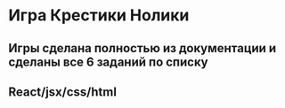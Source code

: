 # Игра Крестики Нолики
## Игры сделана полностью из документации и сделаны все 6 заданий по списку
## React/jsx/css/html
